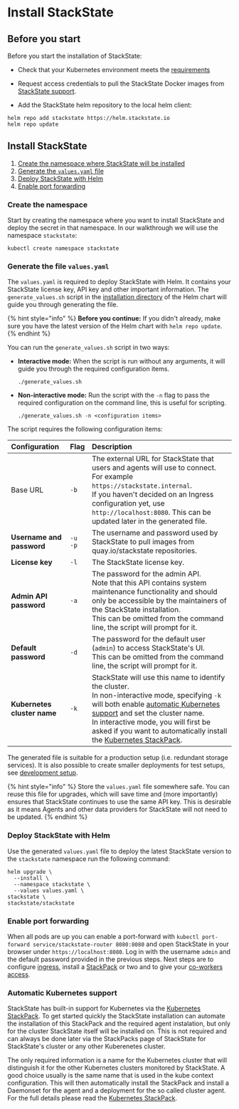 # Install StackState

## Before you start

Before you start the installation of StackState:

* Check that your Kubernetes environment meets the [requirements](requirements.md)
* Request access credentials to pull the StackState Docker images from [StackState support](https://support.stackstate.com/).

* Add the StackState helm repository to the local helm client:

```text
helm repo add stackstate https://helm.stackstate.io
helm repo update
```

## Install StackState

1. [Create the namespace where StackState will be installed](#create-the-namespace)
2. [Generate the `values.yaml` file](#generate-the-file-values-yaml)
3. [Deploy StackState with Helm](#deploy-stackstate-with-helm)
4. [Enable port forwarding](#enable-port-forwarding)

### Create the namespace

Start by creating the namespace where you want to install StackState and deploy the secret in that namespace. In our walkthrough we will use the namespace `stackstate`:

```text
kubectl create namespace stackstate
```

### Generate the file `values.yaml`

The `values.yaml` is required to deploy StackState with Helm. It contains  your StackState license key, API key and other important information. The `generate_values.sh` script in the [installation directory](https://github.com/StackVista/helm-charts/tree/master/stable/stackstate/installation) of the Helm chart will guide you through generating the file.

{% hint style="info" %}
**Before you continue:** If you didn't already, make sure you have the latest version of the Helm chart with `helm repo update`.
{% endhint %}

You can run the `generate_values.sh` script in two ways:

* **Interactive mode:** When the script is run without any arguments, it will guide you through the required configuration items.

  ```
  ./generate_values.sh

  ```

* **Non-interactive mode:** Run the script with the `-n` flag to pass the required configuration on the command line, this is useful for scripting.

  ```
  ./generate_values.sh -n <configuration items>

  ```

The script requires the following configuration items:

| Configuration | Flag | Description |
|:---|:---|:---|
| Base URL | `-b` | The external URL for StackState that users and agents will use to connect.<br />For example `https://stackstate.internal`. <br />If you haven't decided on an Ingress configuration yet, use `http://localhost:8080`. This can be updated later in the generated file. |
| **Username and password** | `-u`<br />`-p` | The username and password used by StackState to pull images from quay.io/stackstate repositories. |
| **License key** | `-l` | The StackState license key. |
| **Admin API password** | `-a` | The password for the admin API.<br />Note that this API contains system maintenance functionality and should only be accessible by the maintainers of the StackState installation.<br />This can be omitted from the command line, the script will prompt for it. |
| **Default password** | `-d` | The password for the default user \(`admin`\) to access StackState's UI.<br />This can be omitted from the command line, the script will prompt for it. |
| **Kubernetes cluster name** | `-k` | StackState will use this name to identify the cluster.<br />In non-interactive mode, specifying `-k` will both enable [automatic Kubernetes support](#automatic-kubernetes-support) and set the cluster name.<br />In interactive mode, you will first be asked if you want to automatically install the [Kubernetes StackPack](/stackpacks/integrations/kubernetes.md). |

The generated file is suitable for a production setup \(i.e. redundant storage services\). It is also possible to create smaller deployments for test setups, see [development setup](development_setup.md).

{% hint style="info" %}
Store the `values.yaml` file somewhere safe. You can reuse this file for upgrades, which will save time and (more importantly) ensures that StackState continues to use the same API key. This is desirable as it means Agents and other data providers for StackState will not need to be updated.
{% endhint %}

### Deploy StackState with Helm


Use the generated `values.yaml` file to deploy the latest StackState version to the `stackstate` namespace run the following command:

```text
helm upgrade \
  --install \
  --namespace stackstate \
  --values values.yaml \
stackstate \
stackstate/stackstate
```

### Enable port forwarding

When all pods are up you can enable a port-forward with `kubectl port-forward service/stackstate-router 8080:8080` and open StackState in your browser under `https://localhost:8080`. Log in with the username `admin` and the default password provided in the previous steps. Next steps are to configure [ingress](ingress.md), install a [StackPack](/stackpacks/) or two and to give your [co-workers access](./#configuring-authentication-and-authorization).

### Automatic Kubernetes support

StackState has built-in support for Kubernetes via the [Kubernetes StackPack](/stackpacks/integrations/kubernetes.md). To get started quickly the StackState installation can automate the installation of this StackPack and the required agent instalation, but only for the cluster StackState itself will be installed on. This is not required and can always be done later via the StackPacks page of StackState for StackState's cluster or any other Kuberenetes cluster.

The only required information is a name for the Kubernetes cluster that will distinguish it for the other Kubernetes clusters monitored by StackState. A good choice usually is the same name that is used in the kube context configuration. This will then automatically install the StackPack and install a Daemonset for the agent and a deployment for the so called cluster agent. For the full details please read the [Kubernetes StackPack](/stackpacks/integrations/kubernetes.md).
